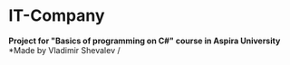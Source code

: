 # IT-Company

**Project for "Basics of programming on C#" course in Aspira University**
*Made by Vladimir Shevalev
/
